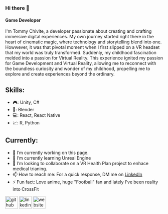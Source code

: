 ### Hi there 👋
#### Game Developer
I'm Tommy Chivite, a developer passionate about creating and crafting immersive digital experiences. My own journey started right there in the heart of cinematic magic, where technology and storytelling blend into one. Howwever, it was that pivotal moment when I first slipped on a VR headset that my world  was truly transformed. Suddenly, my childhood fascination melded into a passion for Virtual Reality. This experience ignited my passion for Game Development and Virtual Reality, allowing me to reconnect with the boundless curiosity and wonder of my childhood, propelling me to explore and create experiences beyond the ordinary.


## Skills:
* :video_game:: Unity, C# 
* :art:: Blender
* :computer:: React, React Native
* :chart_with_upwards_trend:: R, Python
  
## Currently:

- 🔭 I’m currently working on this page. 
- 🌱 I’m currently learning Unreal Engine 
- 👯 I’m looking to collaborate on a VR Health Plan project to enhace medical trianing. 
- 📫 How to reach me: For a quick response, DM me on [LinkedIn](https://www.linkedin.com/in/tommy-chivite/)
- ⚡ Fun fact: Love anime, huge "Football" fan and lately I've been reality into CrossFit  




[<img src='https://cdn.jsdelivr.net/npm/simple-icons@3.0.1/icons/github.svg' alt='github' height='40'>](https://github.com/TommyChivite-23)  [<img src='https://cdn.jsdelivr.net/npm/simple-icons@3.0.1/icons/linkedin.svg' alt='linkedin' height='40'>](hthttps://www.linkedin.com/in/tommy-chivite//)  [<img src='https://cdn.jsdelivr.net/npm/simple-icons@3.0.1/icons/icloud.svg' alt='website' height='40'>](https://tommychivite.wixsite.com/portfolio)  


